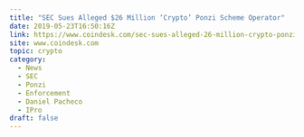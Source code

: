 ```yaml
---
title: "SEC Sues Alleged $26 Million ‘Crypto’ Ponzi Scheme Operator"
date: 2019-05-23T16:50:16Z
link: https://www.coindesk.com/sec-sues-alleged-26-million-crypto-ponzi-scheme-operator?utm_medium=RSS&utm_source=hune
site: www.coindesk.com
topic: crypto
category:
  - News
  - SEC
  - Ponzi
  - Enforcement
  - Daniel Pacheco
  - IPro
draft: false
---
```

